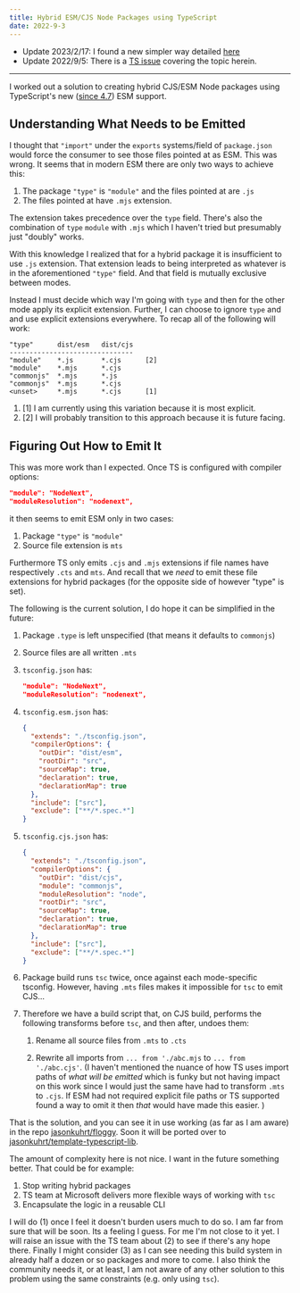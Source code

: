 ```yaml
---
title: Hybrid ESM/CJS Node Packages using TypeScript
date: 2022-9-3
---
```


- Update 2023/2/17: I found a new simpler way detailed [here](./hybrid-esm-cjs-node-packages-using-typescript-take-2.md)
- Update 2022/9/5: There is a [TS issue](https://github.com/microsoft/TypeScript/issues/46786#issuecomment-1237243821) covering the topic herein.

---

I worked out a solution to creating hybrid CJS/ESM Node packages using TypeScript's new ([since 4.7](https://www.typescriptlang.org/docs/handbook/release-notes/typescript-4-7.html#ecmascript-module-support-in-nodejs)) ESM support.

## Understanding What Needs to be Emitted

I thought that `"import"` under the `exports` systems/field of `package.json` would force the consumer to see those files pointed at as ESM. This was wrong. It seems that in modern ESM there are only two ways to achieve this:

1. The package `"type"` is `"module"` and the files pointed at are `.js`
2. The files pointed at have `.mjs` extension.

The extension takes precedence over the `type` field. There's also the combination of `type` `module` with `.mjs` which I haven't tried but presumably just "doubly" works.

With this knowledge I realized that for a hybrid package it is insufficient to use `.js` extension. That extension leads to being interpreted as whatever is in the aforementioned `"type"` field. And that field is mutually exclusive between modes.

Instead I must decide which way I'm going with `type` and then for the other mode apply its explicit extension. Further, I can choose to ignore `type` and and use explicit extensions everywhere. To recap all of the following will work:

```
"type"      dist/esm   dist/cjs
-------------------------------
"module"    *.js       *.cjs      [2]
"module"    *.mjs      *.cjs
"commonjs"  *.mjs      *.js
"commonjs"  *.mjs      *.cjs
<unset>     *.mjs      *.cjs      [1]
```

1. [1] I am currently using this variation because it is most explicit.
2. [2] I will probably transition to this approach because it is future facing.

## Figuring Out How to Emit It

This was more work than I expected. Once TS is configured with compiler options:

```json
"module": "NodeNext",
"moduleResolution": "nodenext",
```

it then seems to emit ESM only in two cases:

1. Package `"type"` is `"module"`
2. Source file extension is `mts`

Furthermore TS only emits `.cjs` and `.mjs` extensions if file names have respectively `.cts` and `mts`. And recall that we _need_ to emit these file extensions for hybrid packages (for the opposite side of however "type" is set).

The following is the current solution, I do hope it can be simplified in the future:

1. Package `.type` is left unspecified (that means it defaults to `commonjs`)
1. Source files are all written `.mts`
1. `tsconfig.json` has:

   ```json
   "module": "NodeNext",
   "moduleResolution": "nodenext",
   ```

1. `tsconfig.esm.json` has:

   ```json
   {
     "extends": "./tsconfig.json",
     "compilerOptions": {
       "outDir": "dist/esm",
       "rootDir": "src",
       "sourceMap": true,
       "declaration": true,
       "declarationMap": true
     },
     "include": ["src"],
     "exclude": ["**/*.spec.*"]
   }
   ```

1. `tsconfig.cjs.json` has:

   ```json
   {
     "extends": "./tsconfig.json",
     "compilerOptions": {
       "outDir": "dist/cjs",
       "module": "commonjs",
       "moduleResolution": "node",
       "rootDir": "src",
       "sourceMap": true,
       "declaration": true,
       "declarationMap": true
     },
     "include": ["src"],
     "exclude": ["**/*.spec.*"]
   }
   ```

1. Package build runs `tsc` twice, once against each mode-specific tsconfig. However, having `.mts` files makes it impossible for `tsc` to emit CJS...

1. Therefore we have a build script that, on CJS build, performs the following transforms before `tsc`, and then after, undoes them:

   1. Rename all source files from `.mts` to `.cts`

   1. Rewrite all imports from `... from './abc.mjs` to `... from './abc.cjs'`. (I haven't mentioned the nuance of how TS uses import paths of _what will be emitted_ which is funky but not having impact on this work since I would just the same have had to transform `.mts` to `.cjs`. If ESM had not required explicit file paths or TS supported found a way to omit it then _that_ would have made this easier. )

That is the solution, and you can see it in use working (as far as I am aware) in the repo [jasonkuhrt/floggy](https://github.com/jasonkuhrt/floggy). Soon it will be ported over to [jasonkuhrt/template-typescript-lib](https://github.com/jasonkuhrt/template-typescript-lib).

The amount of complexity here is not nice. I want in the future something better. That could be for example:

1. Stop writing hybrid packages
2. TS team at Microsoft delivers more flexible ways of working with `tsc`
3. Encapsulate the logic in a reusable CLI

I will do (1) once I feel it doesn't burden users much to do so. I am far from sure that will be soon. Its a feeling I guess. For me I'm not close to it yet. I will raise an issue with the TS team about (2) to see if there's any hope there. Finally I might consider (3) as I can see needing this build system in already half a dozen or so packages and more to come. I also think the community needs it, or at least, I am not aware of any other solution to this problem using the same constraints (e.g. only using `tsc`).
